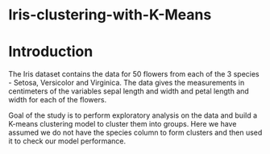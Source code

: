 # Iris-clustering-with-K-Means
# Introduction
The Iris dataset contains the data for 50 flowers from each of the 3 species - Setosa, Versicolor and Virginica. The data gives the measurements in centimeters of the variables sepal length and width and petal length and width for each of the flowers.

Goal of the study is to perform exploratory analysis on the data and build a K-means clustering model to cluster them into groups. Here we have assumed we do not have the species column to form clusters and then used it to check our model performance.
